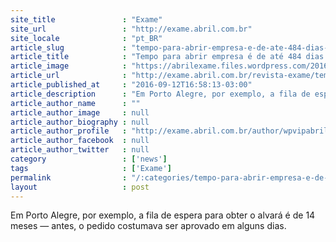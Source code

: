 ```yaml
---
site_title               : "Exame"
site_url                 : "http://exame.abril.com.br"
site_locale              : "pt_BR"
article_slug             : "tempo-para-abrir-empresa-e-de-ate-484-dias-apos-boate-kiss"
article_title            : "Tempo para abrir empresa é de até 484 dias após boate Kiss"
article_image            : "https://abrilexame.files.wordpress.com/2016/09/size_960_16_9_corpo-de-bombeiros-de-sp1.jpg?quality=70&strip=all&w=960"
article_url              : "http://exame.abril.com.br/revista-exame/tempo-para-abrir-empresa-e-de-ate-484-dias-apos-boate-kiss/"
article_published_at     : "2016-09-12T16:58:13-03:00"
article_description      : "Em Porto Alegre, por exemplo, a fila de espera para obter o alvará é de 14 meses — antes, o pedido costumava ser aprovado em alguns dias."
article_author_name      : ""
article_author_image     : null
article_author_biography : null
article_author_profile   : "http://exame.abril.com.br/author/wpvipabril/"
article_author_facebook  : null
article_author_twitter   : null
category                 : ['news']
tags                     : ['Exame']
permalink                : "/:categories/tempo-para-abrir-empresa-e-de-ate-484-dias-apos-boate-kiss/"
layout                   : post
---
```


Em Porto Alegre, por exemplo, a fila de espera para obter o alvará é de 14 meses — antes, o pedido costumava ser aprovado em alguns dias.
